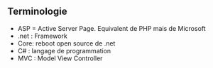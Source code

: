 ## Terminologie
* ASP = Active Server Page. Equivalent de PHP mais de Microsoft
* .net : Framework
* Core: reboot open source de .net
* C# : langage de programmation
* MVC : Model View Controller
